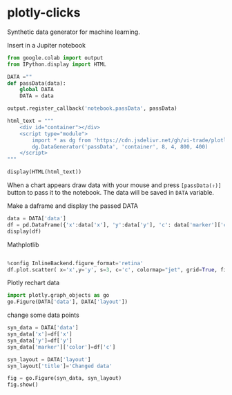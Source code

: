# plotly-clicks

Synthetic data generator for machine learning.

Insert in a Jupiter notebook

```python
from google.colab import output
from IPython.display import HTML

DATA =""
def passData(data):
    global DATA
    DATA = data

output.register_callback('notebook.passData', passData)

html_text = """
    <div id="container"></div>
    <script type="module">
        import * as dg from 'https://cdn.jsdelivr.net/gh/vi-trade/plotly-clicks@v008/data_generator.js'
        dg.DataGenerator('passData', 'container', 8, 4, 800, 400)
    </script>
"""

display(HTML(html_text))

```

When a chart appears
draw data with your mouse and  press `[passData(⇪)]` button to pass it to the notebook.
The data will be saved in `DATA` variable.


Make a daframe and display the passed DATA 

```python
data = DATA['data']
df = pd.DataFrame({'x':data['x'], 'y':data['y'], 'c': data['marker']['color']})
display(df)

````

Mathplotlib

```python

%config InlineBackend.figure_format='retina'
df.plot.scatter( x='x',y='y', s=3, c='c', colormap="jet", grid=True, figsize=(16,6), backend="matplotlib");

```

Plotly rechart data

```python
import plotly.graph_objects as go
go.Figure(DATA['data'], DATA['layout'])
```

change some data points

```python
syn_data = DATA['data']
syn_data['x']=df['x']
syn_data['y']=df['y']
syn_data['marker']['color']=df['c']

syn_layout = DATA['layout']
syn_layout['title']='Changed data'

fig = go.Figure(syn_data, syn_layout)
fig.show()
```

